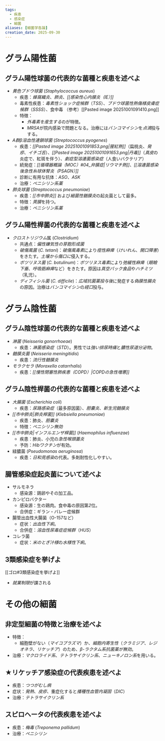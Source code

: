 ```yaml
---
tags:
  - 疾患
  - 感染症
  - 細菌
aliases: [細菌学各論]
creation_date: 2025-09-30
---
```

# グラム陽性菌
## グラム陽性球菌の代表的な菌種と疾患を述べよ
- *黄色ブドウ球菌* (*Staphylococcus aureus*)
	- 疾患：*蜂窩織炎*、*肺炎*、*[[感染性心内膜炎（IE）]]*
	- 毒素性疾患：*毒素性ショック症候群*（*TSS*）、*ブドウ球菌性熱傷様皮膚症候群*（*SSSS*）、食中毒
	（参考）[[Pasted image 20251001091410.png]]
	- 特徴：
		- *外毒素を産生する*のが特徴。
		- *MRSA*が院内感染で問題となる。治療には*バンコマイシン*を*点滴*投与する。
- *A群β溶血性連鎖球菌* (*Streptococcus pyogenes*)
	- 疾患：*[[Pasted image 20251001091853.png|猩紅熱]]*（扁桃炎、*発疹*、*イチゴ舌*）、*[[Pasted image 20251001091653.png|丹毒]]*（*真皮*の炎症で、紅斑を伴う）、*劇症型溶連菌感染症*（人食いバクテリア）
	- 続発症：*[[循環器概論（MOC）#04_弁膜症|リウマチ熱]]*、*[[溶連菌感染後急性糸球体腎炎（PSAGN）]]*
	- 診断に有用な抗体：*ASO*、*ASK*
	- 治療：*ペニシリン系薬*
- *肺炎球菌* (*Streptococcus pneumoniae*)
	- 疾患：*[[市中肺炎]]* および*細菌性髄膜炎*の起炎菌として最多。
	- 特徴：*莢膜*を持つ。
	- 治療：*ペニシリン系薬*

## グラム陽性桿菌の代表的な菌種と疾患を述べよ
- *クロストリジウム*属 (*Clostridium*)
	- 共通点：*偏性嫌気性の芽胞形成菌*
	- *破傷風菌* (*C. tetani*)：*破傷風毒素*により*痙性麻痺*（*けいれん*、*開口障害*）をきたす。*土壌から傷口に*侵入する。
	- *ボツリヌス菌* (*C. botulinum*)：*ボツリヌス毒素*により*弛緩性麻痺*（*眼瞼下垂*、*呼吸筋麻痺*など）をきたす。原因は*真空パック食品*や*ハチミツ*（乳児）。
	- *ディフィシル菌* (*C. difficile*)：*広域抗菌薬投与後*に発症する*偽膜性腸炎*の原因。治療は*バンコマイシン*の*経口*投与。

# グラム陰性菌
## グラム陰性球菌の代表的な菌種と疾患を述べよ
- *淋菌* (*Neisseria gonorrhoeae*)
	- 疾患：*淋菌感染症*（*STD*）。男性では*強い排尿時痛*と*膿性尿道分泌物*。
- *髄膜炎菌* (*Neisseria meningitidis*)
	- 疾患：*流行性髄膜炎*
- *モラクセラ* (*Moraxella catarrhalis*)
	- 疾患：*[[慢性閉塞性肺疾患（COPD）|COPDの急性増悪]]*

## グラム陰性桿菌の代表的な菌種と疾患を述べよ
- *大腸菌* (*Escherichia coli*)
	- 疾患：*尿路感染症*（最多原因菌）、*胆嚢炎*、*新生児髄膜炎*
- *[[市中肺炎|肺炎桿菌]]* (*Klebsiella pneumoniae*)
	- 疾患：肺炎、*胆嚢炎*
	- 特徴：*ペニシリン無効*
- *[[市中肺炎|インフルエンザ桿菌]]* (*Haemophilus influenzae*)
	- 疾患：肺炎、小児の*急性喉頭蓋炎*
	- 予防：*Hibワクチン*が有効。
- 緑膿菌 (*Pseudomonas aeruginosa*)
	- 疾患：*日和見感染*の代表。多剤耐性化しやすい。

## 腸管感染症起炎菌について述べよ
- サルモネラ
	- 感染源：鶏卵やその加工品。
- カンピロバクター
	- 感染源：生の鶏肉。食中毒の原因第*2*位。
	- 合併症：ギラン・バレー症候群
- 腸管出血性大腸菌（O-157など）
	- 症状：*出血性下痢*。
	- 合併症：*溶血性尿毒症症候群*（*HUS*）
- コレラ菌
	- 症状：*米のとぎ汁様*の*水様性下痢*。
## 3類感染症を挙げよ
[[ゴロ#3類感染症を挙げよ]]
- *就業制限*が課される

# その他の細菌
## 非定型細菌の特徴と治療を述べよ
- 特徴：
	- 細胞壁がない（*マイコプラズマ*）か、*細胞内寄生性*（*クラミジア*、*レジオネラ*、*リケッチア*）のため、*β-ラクタム系抗菌薬が無効*。
- 治療：*マクロライド系*、*テトラサイクリン系*、*ニューキノロン系*を用いる。

## ★リケッチア感染症の代表疾患を述べよ
- 疾患：*つつがむし病*
- 症状：*発熱*、*皮疹*、重症化すると*播種性血管内凝固*（*DIC*）
- 治療：*テトラサイクリン系*

## スピロヘータの代表疾患を述べよ
- 疾患：*梅毒* (*Treponema pallidum*)
- 治療：*ペニシリン*